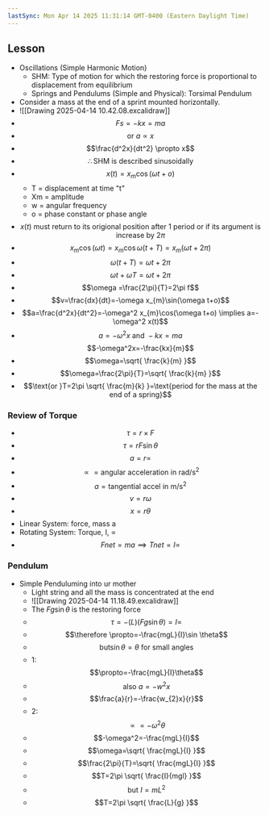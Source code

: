 ```yaml
---
lastSync: Mon Apr 14 2025 11:31:14 GMT-0400 (Eastern Daylight Time)
---
```

## Lesson
- Oscillations (Simple Harmonic Motion)
	- SHM: Type of motion for which the restoring force is proportional to displacement from equilibrium
	- Springs and Pendulums (Simple and Physical): Torsimal Pendulum
- Consider a mass at the end of a sprint mounted horizontally.
- ![[Drawing 2025-04-14 10.42.08.excalidraw]]
- $$Fs=-kx=ma$$
- $$\text{or } a \propto x$$
- $$\frac{d^2x}{dt^2} \propto x$$
- $$\therefore \text{SHM is described sinusoidally}$$
- $$x(t)=x_{m} \cos(\omega t+o)$$
	- T = displacement at time "t"
	- Xm = amplitude
	- w = angular frequency
	- o = phase constant or phase angle
- $$x(t) {\text{ must return to its origional position after 1 period or if its argument is increase by 2}}\pi$$
- $$x_{m}\cos (\omega t)=x_{m} \cos \omega (t+T)=x_{m}(\omega t+2\pi)$$
- $$\omega (t+T)=\omega t+2\pi$$
- $$\omega t +\omega T=\omega t +2\pi$$
- $$\omega =\frac{2\pi}{T}=2\pi f$$
- $$v=\frac{dx}{dt}=-\omega x_{m}\sin(\omega t+o)$$
- $$a=\frac{d^2x}{dt^2}=-\omega^2 x_{m}\cos(\omega t+o) \implies a=-\omega^2 x(t)$$
- $$a=-\omega^2x \text{ and } -kx=ma$$$$-\omega^2x=-\frac{kx}{m}$$
- $$\omega=\sqrt{ \frac{k}{m} }$$
- $$\omega=\frac{2\pi}{T}=\sqrt{ \frac{k}{m} }$$
- $$\text{or }T=2\pi \sqrt{ \frac{m}{k} }=\text{period for the mass at the end of a spring}$$
### Review of Torque
- $$\tau=r \times F$$
- $$\tau=rF\sin \theta$$
- $$a=r \propto$$
- $$\propto =\text{angular acceleration in rad/s}^2$$
- $$a=\text{tangential accel in m/s}^2$$
- $$v=r\omega$$
- $$x=r\theta$$
- Linear System: force, mass a
- Rotating System: Torque, I, $\propto$
- $$Fnet=ma \implies Tnet = I\propto$$
### Pendulum
- Simple Penduluming into ur mother
	- Light string and all the mass is concentrated at the end
	- ![[Drawing 2025-04-14 11.18.49.excalidraw]]
	- The $Fg \sin \theta \text{ is the restoring force}$
	- $$\tau = -(L)(Fg \sin \theta)=I \propto$$
	- $$\therefore \propto=-\frac{mgL}{I}\sin \theta$$
	- $$\text{but} \sin \theta = \theta \text{ for small angles}$$
	- 1: $$\propto=-\frac{mgL}{I}\theta$$
	- $$\text{also } a=-w^2x$$
	- $$\frac{a}{r}=-\frac{w_{2}x}{r}$$
	- 2: $$\propto=-\omega^2 \theta$$
	- $$-\omega^2=-\frac{mgL}{I}$$
	- $$\omega=\sqrt{ \frac{mgL}{I} }$$
	- $$\frac{2\pi}{T}=\sqrt{ \frac{mgL}{I} }$$
	- $$T=2\pi \sqrt{ \frac{I}{mgl} }$$
	- $$\text{but }I=mL^2$$
	- $$T=2\pi \sqrt{ \frac{L}{g} }$$